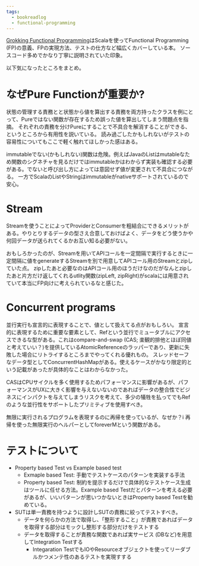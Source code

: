```yaml
---
tags:
  - bookreadlog
  - functional-programming
---
```

[Grokking Functional Programming](https://www.manning.com/books/grokking-functional-programming)はScalaを使ってFunctional Programming (FP)の意義、FPの実現方法、テストの仕方など幅広くカバーしている本。
ソースコード多めでかなり丁寧に説明されていた印象。

以下気になったところをまとめ。
# なぜPure Functionが重要か?
状態の管理する責務とと状態から値を算出する責務を両方持ったクラスを例にとって、Pureではない関数が存在するため誤った値を算出してしまう問題点を指摘。
それぞれの責務を分けPureにすることで不具合を解消することができる、というところから有用性を説いている。
読み過ごしたかもしれないがテストの容易性についてもここで軽く触れてほしかった感はある。

immutableでない(かもしれない)関数は危険。例えばJavaのListはmutableなため関数のシグネチャを見るだけではimmutableかはわからず実装も確認する必要がある。でないと呼び出し方によっては意図せず値が変更されて不具合につながる。
一方でScalaのListやStringはimmutableがnativeサポートされているので安心。

# Stream

Streamを使うことによってProviderとConsumerを粗結合にできるメリットがある。やりとりするデータの型さえ合意しておけばよく、データをどう使うかや何回データが送られてくるかお互い知る必要がない。

おもしろかったのが、Streamを用いてAPIコールを一定間隔で実行するときに一定間隔に値をgenerateするStreamを別で用意してAPIコール用のStreamとzipしていた点。
zipしたあと必要なのはAPIコール用のほうだけなのだがなんとzipしたあと片方だけ返してくれるutlity関数(zipLeft, zipRight)がscalaには用意されていて本当にFP向けに考えられているなと感じた。

# Concurrent programs
並行実行も宣言的に表現することで、値として扱えてる点がおもしろい。
宣言的に表現するために重要な要素として、Refという並行でミュータブルにアクセスできるな型がある。これはcompare-and-swap (CAS; 楽観的排他とほぼ同値と考えていい？)を提供しているAtomicReferenceのラッパーであり、更新に失敗した場合にリトライするところまでやってくれる優れもの。
スレッドセーフなデータ型としてConcurrentHashMapがある。使えるケースがかなり限定的という記載があったが具体的なことはわからなかった。

CASはCPUサイクルを多く使用するためパフォーマンスに影響があるが、パフォーマンスがUXに大きく影響を与えないないのであればデータの整合性でビジネスにインパクトを与えてしまうリスクを考えて、多少の犠牲を払ってでもRefのような並行性をサポートしたプリミティブを使用すべき。

無限に実行されるプログラムを表現するのに再帰を使っているが、なぜか？i
再帰を使った無限実行のヘルパーとしてforeverMという関数がある。

# テストについて

* Property based Test vs Example based test
	* Exmaple based Test: 手動でテストケースのパターンを実装する手法
	* Property based Test: 制約を提示するだけで具体的なテストケース生成はツールに任せる方法。Example based Testだとパターンを考える必要があるが、いいパターンが思いつかないときはProperty based Testを勧めている。
* SUTは単一責務を持つように設計しSUTの責務に絞ってテストすべき。
	* データを何らかの方法で取得し、「整形すること」が責務であればデータを取得する部分はモックし整形する部分だけをテストする
	* データを取得することが責務な関数であれば実サービス (DBなど)を用意してIntegration Testする
		* Integaration TestでもIOやResourceオブジェクトを使ってリーダブルかつメンテ性のあるテストを実現すする

